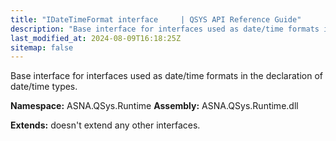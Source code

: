 ```yaml
---
title: "IDateTimeFormat interface     | QSYS API Reference Guide"
description: "Base interface for interfaces used as date/time formats in the declaration of date/time types. "
last_modified_at: 2024-08-09T16:18:25Z
sitemap: false
---
```


Base interface for interfaces used as date/time formats in the declaration of date/time types.

**Namespace:** ASNA.QSys.Runtime
**Assembly:** ASNA.QSys.Runtime.dll

**Extends:** doesn't extend any other interfaces.
<br>
<br>
